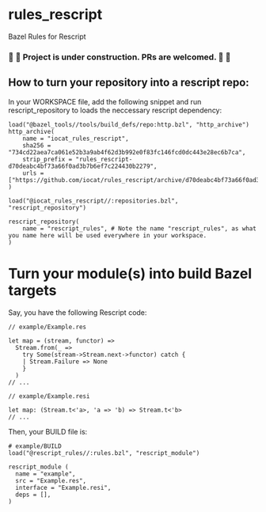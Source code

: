 # rules_rescript
Bazel Rules for Rescript

### 🚧 🚧 Project is under construction. PRs are welcomed. 🚧 🚧

## How to turn your repository into a rescript repo:

In your WORKSPACE file, add the following snippet and run rescript_repository to loads the neccessary rescript dependency:

```bazel
load("@bazel_tools//tools/build_defs/repo:http.bzl", "http_archive")
http_archive(
    name = "iocat_rules_rescript",
    sha256 = "734cd22aea7ca061e52b3a9ab4f62d3b992e0f83fc146fcd0dc443e28ec6b7ca",
    strip_prefix = "rules_rescript-d70deabc4bf73a66f0ad3b7b6ef7c224430b2279",
    urls = ["https://github.com/iocat/rules_rescript/archive/d70deabc4bf73a66f0ad3b7b6ef7c224430b2279.tar.gz"],
)

load("@iocat_rules_rescript//:repositories.bzl", "rescript_repository")

rescript_repository(
    name = "rescript_rules", # Note the name "rescript_rules", as what you name here will be used everywhere in your workspace.
)
```

# Turn your module(s) into build Bazel targets
Say, you have the following Rescript code:

```rescript
// example/Example.res

let map = (stream, functor) =>
  Stream.from(_ =>
    try Some(stream->Stream.next->functor) catch {
    | Stream.Failure => None
    }
  )
// ...

```

```rescript
// example/Example.resi

let map: (Stream.t<'a>, 'a => 'b) => Stream.t<'b>
// ...

```

Then, your BUILD file is: 
```bazel
# example/BUILD
load("@rescript_rules//:rules.bzl", "rescript_module")

rescript_module (
  name = "example",
  src = "Example.res",
  interface = "Example.resi",
  deps = [],
)
```
